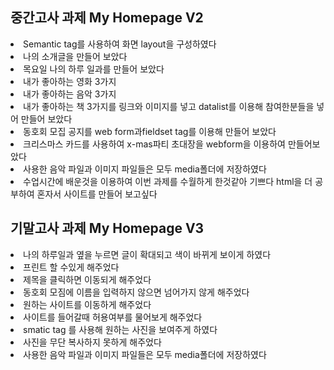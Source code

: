 <h2>중간고사 과제 My Homepage V2</h2>

<li>Semantic tag를 사용하여 화면 layout을 구성하였다</li>
<li>나의 소개글을 만들어 보았다</li>
<li>목요일 나의 하루 일과를 만들어 보았다</li>
<li>내가 좋아하는 영화 3가지</li>
<li>내가 좋아하는 음악 3가지</li>
<li>내가 좋아하는 책 3가지를 링크와 이미지를 넣고 datalist를 이용해 참여한분들을 넣어 만들어 보았다</li>
<li>동호회 모집 공지를 web form과fieldset tag를 이용해 만들어 보았다</li>
<li>크리스마스 카드를 사용하여 x-mas파티 초대장을 webform을 이용하여 만들어보았다 </li>
<li>사용한 음악 파일과 이미지 파일들은 모두 media폴더에 저장하였다</li>

<li>수업시간에 배운것을 이용하여 이번 과제를 수월하게 한것같아 기쁘다 html을 더 공부하여 혼자서 사이트를 만들어 보고싶다</li>

<h2>기말고사 과제 My Homepage V3</h2>
<li>나의 하루일과 옆을 누르면 글이 확대되고 색이 바뀌게 보이게 하였다</li>
<li>프린트 할 수있게 해주었다</li>
<li>제목을 클릭하면 이동되게 해주었다</li>
<li>동호회 모짐에 이름을 입력하지 않으면 넘어가지 않게 해주었다</li>
<li>원하는 사이트를 이동하게 해주었다</li>
<li>사이트를 들어갈때 허용여부를 물어보게 해주었다 </li>
<li>smatic tag 를 사용해 원하는 사진을 보여주게 하였다</li>
<li>사진을 무단 복사하지 못하게 해주었다 </li>
<li>사용한 음악 파일과 이미지 파일들은 모두 media폴더에 저장하였다</li>
